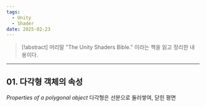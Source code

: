 ```yaml
---
tags:
  - Unity
  - Shader
date: 2025-02-23
---
```


> [!abstract] 머리말
> "The Unity Shaders Bible." 이라는 책을 읽고 정리한 내용이다.

---
##  01. 다각형 객체의 속성
*Properties of a polygonal object*
다각형은 선분으로 둘러쌓여, 닫힌 평면